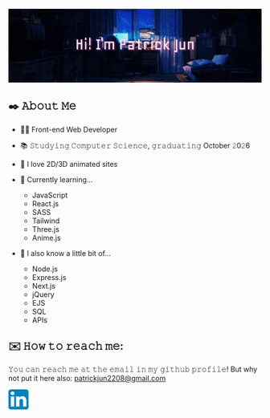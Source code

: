 [<img src="https://raw.githubusercontent.com/aoyo-jun/aoyo-jun/main/intro.gif" alt="Hi! I'm Patrick Jun" title="👋 Hi there! I'm Patrick Jun"/>]()

## ✒️ 𝙰𝚋𝚘𝚞𝚝 𝙼𝚎

- 👨‍💻 Front-end Web Developer
- 📚 𝚂𝚝𝚞𝚍𝚢𝚒𝚗𝚐 𝙲𝚘𝚖𝚙𝚞𝚝𝚎𝚛 𝚂𝚌𝚒𝚎𝚗𝚌𝚎, 𝚐𝚛𝚊𝚍𝚞𝚊𝚝𝚒𝚗𝚐 October 𝟸0𝟸6
- 🔅 I love 2D/3D animated sites

- 📖 Currently learning...

  - JavaScript
  - React.js
  - SASS
  - Tailwind
  - Three.js
  - Anime.js

- 🧠 I also know a little bit of...
  - Node.js
  - Express.js
  - Next.js
  - jQuery
  - EJS
  - SQL
  - APIs

## ✉️ 𝙷𝚘𝚠 𝚝𝚘 𝚛𝚎𝚊𝚌𝚑 𝚖𝚎:

𝚈𝚘𝚞 𝚌𝚊𝚗 𝚛𝚎𝚊𝚌𝚑 𝚖𝚎 𝚊𝚝 𝚝𝚑𝚎 𝚎𝚖𝚊𝚒𝚕 𝚒𝚗 𝚖𝚢 𝚐𝚒𝚝𝚑𝚞𝚋 𝚙𝚛𝚘𝚏𝚒𝚕𝚎! But why not put it here also:
<a href="mailto: patrickjun2208@gmail.com" >patrickjun2208@gmail.com</a>

[<img src="https://raw.githubusercontent.com/aoyo-jun/aoyo-jun/main/linkedin.png" height="40em" align="center" alt="Follow me on LinkedIn" title="Follow me on LinkedIn"/>](https://www.linkedin.com/in/patrick-jun-miyaura-ihy/)
